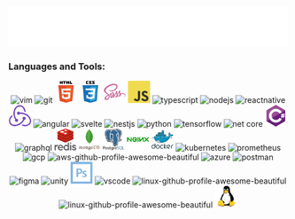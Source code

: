 
<a href="https://www.linkedin.com/in/sanel-had%C5%BEini/"><img src="./animated.svg"></a>

<h3 align="left">Languages and Tools:</h3>

<p align="center">
 <img src="https://en.wikipedia.org/wiki/Vim_(text_editor)#/media/File:Vimlogo.svg" alt="vim" width="40" height="40"/>
 <img src="https://www.vectorlogo.zone/logos/git-scm/git-scm-icon.svg" alt="git" width="40" height="40"/>
 <img src="https://raw.githubusercontent.com/devicons/devicon/master/icons/html5/html5-original-wordmark.svg" alt="html5" width="40" height="40"/>
 <img src="https://raw.githubusercontent.com/devicons/devicon/master/icons/css3/css3-original-wordmark.svg" alt="css3" width="40" height="40"/>
 <img src="https://raw.githubusercontent.com/devicons/devicon/master/icons/sass/sass-original.svg" alt="sass" width="40" height="40"/>
 <img src="https://raw.githubusercontent.com/voodootikigod/logo.js/master/js.png" alt="javascript" width="40" height="40"/>
 <img src="https://www.vectorlogo.zone/logos/typescriptlang/typescriptlang-icon.svg" alt="typescript" width="40" height="40"/> 
 <img src="https://www.vectorlogo.zone/logos/nodejs/nodejs-icon.svg" alt="nodejs" width="40" height="40"/> 
 <img src="https://reactnative.dev/img/header_logo.svg" alt="reactnative" width="40" height="40"/>
 <img src="https://raw.githubusercontent.com/devicons/devicon/master/icons/redux/redux-original.svg" alt="redux" width="40" height="40"/>
 <img src="https://angular.io/assets/images/logos/angular/angular.svg" alt="angular" width="40" height="40"/>
 <img src="https://upload.wikimedia.org/wikipedia/commons/1/1b/Svelte_Logo.svg" alt="svelte" width="40" height="40"/>
 <img src="https://docs.nestjs.com/assets/logo-small.svg" alt="nestjs" width="40" height="40"/>
 <img src="https://www.vectorlogo.zone/logos/python/python-icon.svg" alt="python" width="40" height="40"/>
 <img src="https://www.vectorlogo.zone/logos/tensorflow/tensorflow-icon.svg" alt="tensorflow" width="40" height="40"/>
 <img src="https://upload.wikimedia.org/wikipedia/commons/e/ee/.NET_Core_Logo.svg" alt="net core" width="40" height="40"/>
 <img src="https://raw.githubusercontent.com/devicons/devicon/master/icons/csharp/csharp-original.svg" alt="csharp" width="40" height="40"/>
 <img src="https://www.vectorlogo.zone/logos/graphql/graphql-icon.svg" alt="graphql" width="40" height="40"/>
 <img src="https://raw.githubusercontent.com/devicons/devicon/master/icons/redis/redis-original-wordmark.svg" alt="redis" width="40" height="40"/>
 <img src="https://raw.githubusercontent.com/devicons/devicon/master/icons/mongodb/mongodb-original-wordmark.svg" alt="mongodb" width="40" height="40"/>
 <img src="https://raw.githubusercontent.com/devicons/devicon/master/icons/postgresql/postgresql-original-wordmark.svg" alt="postgresql" width="40" height="40"/>
 <img src="https://raw.githubusercontent.com/devicons/devicon/master/icons/nginx/nginx-original.svg" alt="nginx" width="40" height="40"/>
 <img src="https://raw.githubusercontent.com/devicons/devicon/master/icons/docker/docker-original-wordmark.svg" alt="docker" width="40" height="40"/>
 <img src="https://en.wikipedia.org/wiki/Kubernetes#/media/File:Kubernetes_logo_without_workmark.svg" alt="kubernetes" width="40" height="40"/>
 <img src="https://en.wikipedia.org/wiki/Prometheus_(software)#/media/File:Prometheus_software_logo.svg" alt="prometheus" width="40" height="40"/>
 <img src="https://www.vectorlogo.zone/logos/google_cloud/google_cloud-icon.svg" alt="gcp" width="40" height="40"/>
 <img src="https://www.vectorlogo.zone/logos/amazon_aws/amazon_aws-icon.svg" alt="aws-github-profile-awesome-beautiful" width="40" height="40"/>
 <img src="https://www.vectorlogo.zone/logos/microsoft_azure/microsoft_azure-icon.svg" alt="azure" width="40" height="40"/>
 <img src="https://www.vectorlogo.zone/logos/getpostman/getpostman-icon.svg" alt="postman" width="40" height="40"/>
 <img src="https://www.vectorlogo.zone/logos/figma/figma-icon.svg" alt="figma" width="40" height="40"/>
 <img src="https://www.vectorlogo.zone/logos/unity3d/unity3d-icon.svg" alt="unity" width="40" height="40"/>
 <img src="https://raw.githubusercontent.com/devicons/devicon/master/icons/photoshop/photoshop-line.svg" alt="photoshop" width="40" height="40"/>
 <img src="https://en.wikipedia.org/wiki/Visual_Studio_Code#/media/File:Visual_Studio_Code_1.35_icon.svg" alt="vscode" width="40" height="40"/>
 <img src="https://iconape.com/wp-content/png_logo_vector/solidity.png" alt="linux-github-profile-awesome-beautiful" width="40" height="40"/> 
 <img src="https://www.svgrepo.com/show/353715/ethereum.svg" alt="linux-github-profile-awesome-beautiful" width="40" height="40"/>
 <img src="https://raw.githubusercontent.com/devicons/devicon/master/icons/linux/linux-original.svg" alt="linux" width="40" height="40"/>
</p>
<br/>


<!--
**theteladras/theteladras** is a ✨ _special_ ✨ repository because its `README.md` (this file) appears on your GitHub profile.

Here are some ideas to get you started:

- 🔭 I’m currently working on ...
- 🌱 I’m currently learning ...
- 👯 I’m looking to collaborate on ...
- 🤔 I’m looking for help with ...
- 💬 Ask me about ...
- 📫 How to reach me: ...
- 😄 Pronouns: ...
- ⚡ Fun fact: ...
-->
